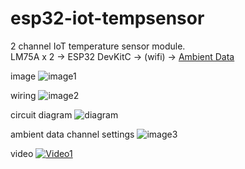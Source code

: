 # esp32-iot-tempsensor

2 channel IoT temperature sensor module.  
LM75A x 2 -> ESP32 DevKitC -> (wifi) -> [Ambient Data](https://ambidata.io/)

image
![image1](https://user-images.githubusercontent.com/46586035/139564133-8103604d-3bf3-4544-85f7-f1bd88192f1a.png)

wiring
![image2](https://user-images.githubusercontent.com/46586035/139838192-6f715900-3efb-4fd4-9ea6-da7fdc99d813.png)

circuit diagram
![diagram](https://user-images.githubusercontent.com/46586035/139565177-db193b21-7fca-4475-be24-1ef9a4fe1819.png)

ambient data channel settings
![image3](https://user-images.githubusercontent.com/46586035/139564388-e81e3c49-e2a8-482f-b8c2-be2410600af0.png)

video
[![Video1](https://img.youtube.com/vi/AL--RgNfQoE/0.jpg)](https://www.youtube.com/watch?v=AL--RgNfQoE)
